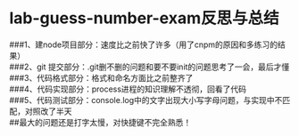 # lab-guess-number-exam反思与总结

###1、建node项目部分：速度比之前快了许多（用了cnpm的原因和多练习的结果）<br/>
###2、git 提交部分：.git删不删的问题和要不要init的问题思考了一会，最后才懂<br/>
###3、代码格式部分：格式和命名方面比之前整齐了<br/>
###4、代码实现部分：process进程的知识理解不透彻，回看了代码<br/>
###5、代码测试部分：console.log中的文字出现大小写字母问题，与实现中不匹配，对照改了半天<br/>
##最大的问题还是打字太慢，对快捷键不完全熟悉！
